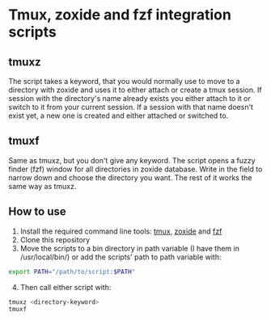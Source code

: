 # Tmux, zoxide and fzf integration scripts

## tmuxz

The script takes a keyword, that you would normally use to move to a directory with zoxide and uses it to either attach or create a tmux session. If session with the directory's name already exists you either attach to it or switch to it from your current session. If a session with that name doesn't exist yet, a new one is created and either attached or switched to.

## tmuxf

Same as tmuxz, but you don't give any keyword. The script opens a fuzzy finder (fzf) window for all directories in zoxide database. Write in the field to narrow down and choose the directory you want. The rest of it works the same way as tmuxz.

## How to use

1. Install the required command line tools: [tmux](https://github.com/tmux/tmux/wiki/Installing), [zoxide](https://github.com/ajeetdsouza/zoxide#installation) and [fzf](https://github.com/junegunn/fzf#installation)
2. Clone this repository
3. Move the scripts to a bin directory in path variable (I have them in /usr/local/bin/) or add the scripts' path to path variable with:

```bash
export PATH="/path/to/script:$PATH"
```

4. Then call either script with:

```bash
tmuxz <directory-keyword>
tmuxf
```

